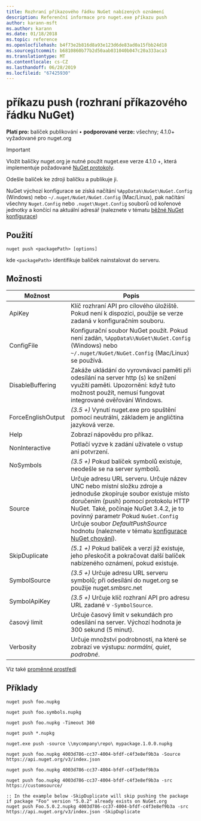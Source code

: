```yaml
---
title: Rozhraní příkazového řádku NuGet nabízených oznámení
description: Referenční informace pro nuget.exe příkazu push
author: karann-msft
ms.author: karann
ms.date: 01/18/2018
ms.topic: reference
ms.openlocfilehash: b4f73e2b816d8a93e123d6de83ad0a15fbb24d18
ms.sourcegitcommit: b6810860b77b2d50aab031040b047c20a333aca3
ms.translationtype: MT
ms.contentlocale: cs-CZ
ms.lasthandoff: 06/28/2019
ms.locfileid: "67425930"
---
```

# <a name="push-command-nuget-cli"></a>příkazu push (rozhraní příkazového řádku NuGet)

**Platí pro:** balíček publikování &bullet; **podporované verze:** všechny; 4.1.0+ vyžadované pro nuget.org

> [!Important]
> Vložit balíčky nuget.org je nutné použít nuget.exe verze 4.1.0 +, která implementuje požadované [NuGet protokoly](../api/nuget-protocols.md).

Odešle balíček ke zdroji balíčku a publikuje ji.

NuGet výchozí konfigurace se získá načítání `%AppData%\NuGet\NuGet.Config` (Windows) nebo `~/.nuget/NuGet/NuGet.Config` (Mac/Linux), pak načítání všechny `Nuget.Config` nebo `.nuget\Nuget.Config` souborů od kořenové jednotky a končící na aktuální adresář (naleznete v tématu [běžné NuGet konfigurace](../consume-packages/configuring-nuget-behavior.md))

## <a name="usage"></a>Použití

```cli
nuget push <packagePath> [options]
```

kde `<packagePath>` identifikuje balíček nainstalovat do serveru.

## <a name="options"></a>Možnosti

| Možnost | Popis |
| --- | --- |
| ApiKey | Klíč rozhraní API pro cílového úložiště. Pokud není k dispozici, použije se verze zadaná v konfiguračním souboru. |
| ConfigFile | Konfigurační soubor NuGet použít. Pokud není zadán, `%AppData%\NuGet\NuGet.Config` (Windows) nebo `~/.nuget/NuGet/NuGet.Config` (Mac/Linux) se používá.|
| DisableBuffering | Zakáže ukládání do vyrovnávací paměti při odesílání na server http (s) ke snížení využití paměti. Upozornění: když tuto možnost použít, nemusí fungovat integrované ověřování Windows. |
| ForceEnglishOutput | *(3.5 +)*  Vynutí nuget.exe pro spuštění pomocí neutrální, základem je angličtina jazyková verze. |
| Help | Zobrazí nápovědu pro příkaz. |
| NonInteractive | Potlačí vyzve k zadání uživatele o vstup ani potvrzení. |
| NoSymbols | *(3.5 +)*  Pokud balíček symbolů existuje, neodešle se na server symbolů. |
| Source | Určuje adresu URL serveru. Určuje název UNC nebo místní složku zdroje a jednoduše zkopíruje soubor existuje místo doručením (push) pomocí protokolu HTTP NuGet.  Také, počínaje NuGet 3.4.2, je to povinný parametr Pokud `NuGet.Config` Určuje soubor *DefaultPushSource* hodnotu (naleznete v tématu [konfigurace NuGet chování](../consume-packages/configuring-nuget-behavior.md)). |
| SkipDuplicate | *(5.1 +)*  Pokud balíček a verzí již existuje, jeho přeskočit a pokračovat další balíček nabízeného oznámení, pokud existuje. |
| SymbolSource | *(3.5 +)*  Určuje adresu URL serveru symbolů; při odesílání do nuget.org se použije nuget.smbsrc.net |
| SymbolApiKey | *(3.5 +)*  Určuje klíč rozhraní API pro adresu URL zadané v `-SymbolSource`. |
| časový limit | Určuje časový limit v sekundách pro odesílání na server. Výchozí hodnota je 300 sekund (5 minut). |
| Verbosity | Určuje množství podrobností, na které se zobrazí ve výstupu: *normální*, *quiet*, *podrobné*. |

Viz také [proměnné prostředí](cli-ref-environment-variables.md)

## <a name="examples"></a>Příklady

```cli
nuget push foo.nupkg

nuget push foo.symbols.nupkg

nuget push foo.nupkg -Timeout 360

nuget push *.nupkg

nuget.exe push -source \\mycompany\repo\ mypackage.1.0.0.nupkg

nuget push foo.nupkg 4003d786-cc37-4004-bfdf-c4f3e8ef9b3a -Source https://api.nuget.org/v3/index.json

nuget push foo.nupkg 4003d786-cc37-4004-bfdf-c4f3e8ef9b3a

nuget push foo.nupkg 4003d786-cc37-4004-bfdf-c4f3e8ef9b3a -src https://customsource/

:: In the example below -SkipDuplicate will skip pushing the package if package "Foo" version "5.0.2" already exists on NuGet.org
nuget push Foo.5.0.2.nupkg 4003d786-cc37-4004-bfdf-c4f3e8ef9b3a -src https://api.nuget.org/v3/index.json -SkipDuplicate
```

